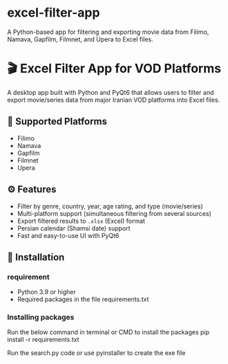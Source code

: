 # excel-filter-app
A Python-based app for filtering and exporting movie data from Filimo, Namava, Gapfilm, Filmnet, and Upera to Excel files.
# 🎬 Excel Filter App for VOD Platforms

A desktop app built with Python and PyQt6 that allows users to filter and export movie/series data from major Iranian VOD platforms into Excel files.

## 📌 Supported Platforms
- Filimo
- Namava
- Gapfilm
- Filmnet
- Upera

## ⚙️ Features
- Filter by genre, country, year, age rating, and type (movie/series)
- Multi-platform support (simultaneous filtering from several sources)
- Export filtered results to `.xlsx` (Excel) format
- Persian calendar (Shamsi date) support
- Fast and easy-to-use UI with PyQt6

## 🚀 Installation

### requirement
- Python 3.9 or higher
- Required packages in the file requirements.txt

### Installing packages

Run the below command in terminal or CMD to install the packages
pip install -r requirements.txt

Run the search.py code or use pyinstaller to create the exe file
